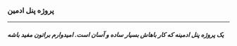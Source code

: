 <h3>پروژه پنل ادمین</h3>
<hr>
<h5>یک پروژه پنل ادمینه که کار باهاش بسیار ساده و آسان است. امیدوارم براتون مفید باشه</h5>
